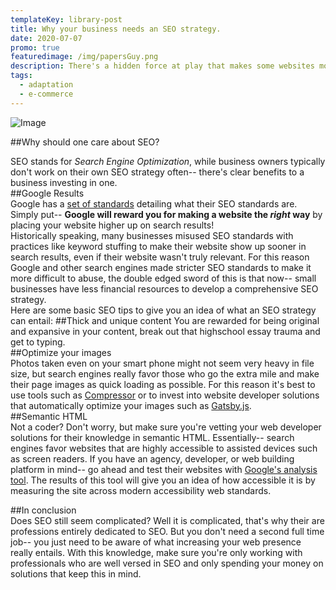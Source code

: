 ```yaml
---
templateKey: library-post
title: Why your business needs an SEO strategy. 
date: 2020-07-07
promo: true
featuredimage: /img/papersGuy.png
description: There's a hidden force at play that makes some websites more noticed than others.
tags:
  - adaptation
  - e-commerce
---
```

![Image](/img/red.jpg)

##Why should one care about SEO?   

SEO stands for *Search Engine Optimization*, while business owners typically don't work on their own SEO strategy often-- there's clear benefits to a business investing in one.   
##Google Results   
Google has a [set of standards](https://support.google.com/webmasters/answer/7451184?hl=en) detailing what their SEO standards are. Simply put-- **Google will reward you for making a website the *right* way** by placing your website higher up on search results!   
Historically speaking, many businesses misused SEO standards with practices like keyword stuffing to make their website show up sooner in search results, even if their website wasn't truly relevant. For this reason Google and other search engines made stricter SEO standards to make it more difficult to abuse, the double edged sword of this is that now-- small businesses have less financial resources to develop a comprehensive SEO strategy.   
Here are some basic SEO tips to give you an idea of what an SEO strategy can entail:
##Thick and unique content
You are rewarded for being original and expansive in your content, break out that highschool essay trauma and get to typing.   
##Optimize your images   
Photos taken even on your smart phone might not seem very heavy in file size, but search engines really favor those who go the extra mile and make their page images as quick loading as possible. For this reason it's best to use tools such as [Compressor](https://compressor.io/) or to invest into website developer solutions that automatically optimize your images such as [Gatsby.js](http://gatsbyjs.org/).   
##Semantic HTML   
Not a coder? Don't worry, but make sure you're vetting your web developer solutions for their knowledge in semantic HTML. Essentially-- search engines favor websites that are highly accessible to assisted devices such as screen readers. If you have an agency, developer, or web building platform in mind-- go ahead and test their websites with [Google's analysis tool](https://web.dev/). The results of this tool will give you an idea of how accessible it is by measuring the site across modern accessibility web standards.

##In conclusion   
Does SEO still seem complicated? Well it is complicated, that's why their are professions entirely dedicated to SEO. But you don't need a second full time job-- you just need to be aware of what increasing your web presence really entails. With this knowledge, make sure you're only working with professionals who are well versed in SEO and only spending your money on solutions that keep this in mind.